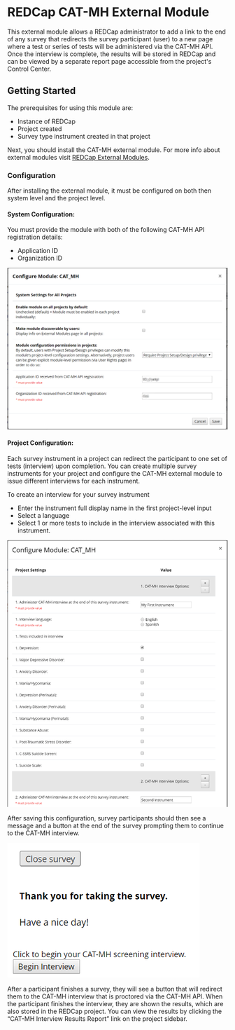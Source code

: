 # REDCap CAT-MH External Module

This external module allows a REDCap administrator to add a link to the end of any survey that redirects the survey participant (user) to a new page where a test or series of tests will be administered via the CAT-MH API. Once the interview is complete, the results will be stored in REDCap and can be viewed by a separate report page accessible from the project's Control Center.

## Getting Started

The prerequisites for using this module are:
* Instance of REDCap
* Project created
* Survey type instrument created in that project

Next, you should install the CAT-MH external module. For more info about external modules visit [REDCap External Modules](https://redcap.vanderbilt.edu/external_modules/manager/control_center.php).

### Configuration

After installing the external module, it must be configured on both then system level and the project level.

#### System Configuration:

You must provide the module with both of the following CAT-MH API registration details:
* Application ID
* Organization ID

![System Configuration Details](/images/systemLevel.PNG)

#### Project Configuration:

Each survey instrument in a project can redirect the participant to one set of tests (interview) upon completion. You can create multiple survey instruments for your project and configure the CAT-MH external module to issue different interviews for each instrument.

To create an interview for your survey instrument
* Enter the instrument full display name in the first project-level input
* Select a language
* Select 1 or more tests to include in the interview associated with this instrument.

![Project Configuration Details](/images/projectLevel.PNG)

After saving this configuration, survey participants should then see a message and a button at the end of the survey prompting them to continue to the CAT-MH interview.

![Survey Complete](/images/surveyComplete.PNG)

After a participant finishes a survey, they will see a button that will redirect them to the CAT-MH interview that is proctored via the CAT-MH API. When the participant finishes the interview, they are shown the results, which are also stored in the REDCap project. You can view the results by clicking the “CAT-MH Interview Results Report” link on the project sidebar.
